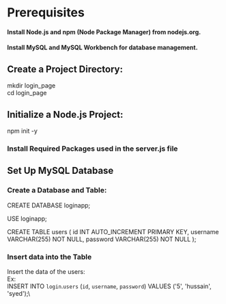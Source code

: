 # Prerequisites
#### Install Node.js and npm (Node Package Manager) from nodejs.org.
#### Install MySQL and MySQL Workbench for database management.
## Create a Project Directory:
mkdir login_page\
cd login_page
## Initialize a Node.js Project:
npm init -y
### Install Required Packages used in the server.js file
## Set Up MySQL Database
### Create a Database and Table:
CREATE DATABASE loginapp;

USE loginapp;

CREATE TABLE users (
    id INT AUTO_INCREMENT PRIMARY KEY,
    username VARCHAR(255) NOT NULL,
    password VARCHAR(255) NOT NULL
);
### Insert data into the Table
Insert the data of the users:\
Ex:\
INSERT INTO `login`.`users` (`id`, `username`, `password`) VALUES ('5', 'hussain', 'syed');\




